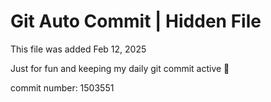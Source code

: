 # Git Auto Commit | Hidden File

This file was added Feb 12, 2025

Just for fun and keeping my daily git commit active 🤪

commit number: 1503551
